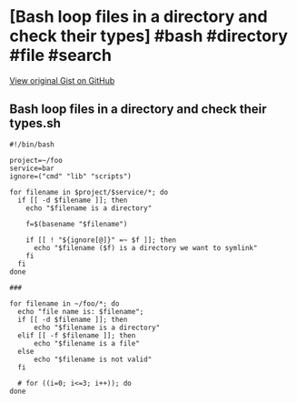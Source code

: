 # [Bash loop files in a directory and check their types] #bash #directory #file #search

[View original Gist on GitHub](https://gist.github.com/Integralist/6d9444532e5b500942ebc8759c278d2f)

## Bash loop files in a directory and check their types.sh

```shell
#!/bin/bash

project=~/foo
service=bar
ignore=("cmd" "lib" "scripts")

for filename in $project/$service/*; do
  if [[ -d $filename ]]; then
    echo "$filename is a directory"

    f=$(basename "$filename")

    if [[ ! "${ignore[@]}" =~ $f ]]; then
      echo "$filename ($f) is a directory we want to symlink"
    fi
  fi
done

###

for filename in ~/foo/*; do
  echo "file name is: $filename";
  if [[ -d $filename ]]; then
      echo "$filename is a directory"
  elif [[ -f $filename ]]; then
      echo "$filename is a file"
  else
      echo "$filename is not valid"
  fi
  
  # for ((i=0; i<=3; i++)); do
done
```

